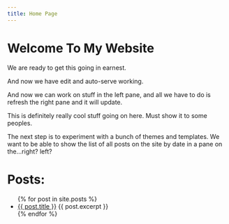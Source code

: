 ```yaml
---
title: Home Page
---
```


# Welcome To My Website



We are ready to get this going in earnest.



And now we have edit and auto-serve working.

And now we can work on stuff in the left pane, and all we have to do is refresh the right pane and it will update.

This is definitely really cool stuff going on here. Must show it to some peoples.

The next step is to experiment with a bunch of themes and templates. We want to be able to show the list of all posts on the site by date in a pane on the...right? left?

# Posts:
<ul>
  {% for post in site.posts %}
    <li>
      <a href="{{ post.url }}">{{ post.title }}</a>
      {{ post.excerpt }}
    </li>
  {% endfor %}
</ul>